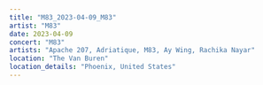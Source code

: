 ```yaml
---
title: "M83_2023-04-09_M83"
artist: "M83"
date: 2023-04-09
concert: "M83"
artists: "Apache 207, Adriatique, M83, Ay Wing, Rachika Nayar"
location: "The Van Buren"
location_details: "Phoenix, United States"
---
```

